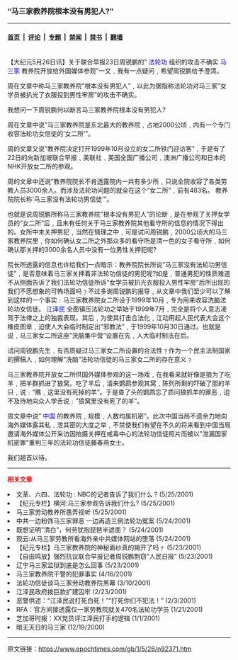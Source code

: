 ### “马三家教养院根本没有男犯人?”

---

#### [首页](../../../..?n92371) &nbsp;|&nbsp; [评论](../../../../../epoch-comment?n92371) &nbsp;|&nbsp; [专题](../../../../../epoch-special?n92371) &nbsp;|&nbsp; [禁闻](../../../../../epoch-news?n92371) &nbsp;|&nbsp; [禁书](../../../../../books?n92371) &nbsp;|&nbsp; [翻墙](https://github.com/gfw-breaker/nogfw/blob/master/README.md?n92371)


<div class="post_content" id="artbody" itemprop="articleBody">
 <!-- article content begin -->
 <p>
  <font color="#ffffff">
   (http://www.epochtimes.com)
  </font>
  <br/>
  【大纪元5月26日讯】关于联合早报23日周锐鹏的”
  <ok href="http://falundafa.org">
   <font color="blue">
    法轮功
   </font>
  </ok>
  组织的攻击不确实
  <ok href="http://www.fawanghuihui.org/">
   <font color="blue">
    马三家
   </font>
  </ok>
  教养院开放给外国媒体参观”一文﹐我有一点疑问﹐希望周锐鹏给予澄清。
 </p>
 <p>
  周在文章中称马三家教养院”根本没有男犯人”﹐以此为据指称法轮功对马三家”女学员被扒光了衣服投到男性牢房”的攻击不确实。
 </p>
 <p>
  我想问一下周锐鹏何以断言马三家教养院根本没有男犯人?
 </p>
 <p>
  周在文章中说”马三家教养院是东北最大的教养院﹐占地2000公顷﹐内有一个专门收容法轮功女信徒的’女二所'”。
 </p>
 <p>
  周的文章又说”教养院决定打开1999年10月设立的女二所铁门迎访客”﹐于是有了22日的向新加坡联合早报﹑美联社﹑美国全国广播公司﹑澳洲广播公司和日本的NHK开放女二所的参观。
 </p>
 <p>
  周的文章中还说”教养院院长不肯透露院内一共有多少所﹐只说全院收容了各类劳教人员3000余人。而涉及法轮功问题的就全在这个”女二所”﹐前有483名。 教养院院长称’马三家没有法轮功男信徒'”。
 </p>
 <p>
  也就是说周锐鹏所称马三家教养院”根本没有男犯人”的论断﹐是在参观了关押女学员的”女二所”后﹐且未有任何关于马三家教养院其他看守所的信息的情况下得出的。女所中未关押男犯﹐当然在情理之中﹐可是试问周锐鹏﹐2000公顷大的马三家教养院里﹐你如何确认女二所之外那众多的看守所是清一色的女子看守所﹐如何确认那关押的3000余名人员中没有一位男性关押犯呢?
 </p>
 <p>
  院长所透露的信息也许给我们一点暗示：教养院院长所说”马三家没有法轮功男信徒”﹐是否意味着马三家关押着非法轮功信徒的男犯呢?如是﹐普通男犯的性质难道不从侧面告诉了我们法轮功信徒所诉”女学员被扒光衣服投入男性牢房”后所出现的我们不愿想象的可怖场面吗﹖不过多谢周锐鹏的报导﹐从文章中我们至少可以了解到这样的一个事实﹕马三家教养院女二所设于1999年10月﹐专为用来收容洗脑法轮功女信徒。
  <ok href="http://www1.epochtimes.com/news/epochnews/news/Focus.asp?Focus_ID=801">
   <font color="blue">
    江泽民
   </font>
  </ok>
  全面镇压法轮功之举始于1999年7月﹐完全是将个人意志凌驾于法律之上的独裁表现。其后﹐为使其打击合法化﹐江动用起人民代表大会这个橡皮图章﹐迫使人大会临时制定出”邪教法”﹐于1999年10月30日通过。也就是说﹐马三家女二所这座”洗脑集中营”设置在先﹐人大临时制法在后。
 </p>
 <p>
  试问周锐鹏先生﹐有否质疑过马三家女二所设置的合法性﹖作为一个民主法制国家的撰稿人﹐如何理解”洗脑”法轮功信徒的马三家女二所的存在意义﹖
 </p>
 <p>
  马三家教养院开放女二所供国外媒体参观的这一场戏﹐在我看来就好像是狼为了吃羊﹐把羊群抓进了狼窝。吃了羊后﹐请来鹦鹉参观其窝﹐陈列所剩的吓破了胆的羊只﹐说﹕”瞧﹐这里没有死掉的羊”。于是昏了头的鹦鹉忘了质问狼抓羊的罪恶﹐迫不及待地向众人学舌说﹕”狼窝里没有死了的羊”。
 </p>
 <p>
  周文章中说”
  <ok href="http://www3.epochtimes.com/news/epochnews/main/2.html">
   <font color="blue">
    中国
   </font>
  </ok>
  的教养院﹐规模﹑人数均属机密”。此次中国当局不遗余力地向海外媒体露其私﹑泄其密的大度之举﹐不禁使我们有望在不久的将来看到中国当局邀请海外媒体公开采访因拍摄关押在戒毒中心的法轮功信徒照片而被以”泄漏国家机密罪”重判三年的法轮功信徒藤春燕女士。
 </p>
 <p>
  我们翘首以待。
  <font color="#ffffff">
   (http://www.dajiyuan.com)
  </font>
 </p>
 <hr/>
 <p>
  <b>
   <font color="red">
    相关文章
   </font>
  </b>
  <br/>
 </p>
 <li>
  <ok href="newscontent.asp?ID=92277" target="_blank">
   文革、六四、法轮功 : NBC的记者告诉了我们什么 ?
  </ok>
  (5/25/2001)
  <li>
   <ok href="newscontent.asp?ID=91889" target="_blank">
    【纪元专栏】横河:马三家参观告诉我们什么?
   </ok>
   (5/25/2001)
   <li>
    <ok href="newscontent.asp?ID=92154" target="_blank">
     马三家劳动教养所愚弄视听
    </ok>
    (5/25/2001)
    <li>
     <ok href="newscontent.asp?ID=91988" target="_blank">
      中共一边粉饰马三家罪恶 一边再造三例法轮功冤案
     </ok>
     (5/24/2001)
     <li>
      <ok href="newscontent.asp?ID=91879" target="_blank">
       既想证明”清白”，何劳犹抱琵琶半遮面？
      </ok>
      (5/24/2001)
      <li>
       <ok href="newscontent.asp?ID=91737" target="_blank">
        观云:从马三家劳教所看海外亲中共媒体网站的堕落
       </ok>
       (5/24/2001)
       <li>
        <ok href="newscontent.asp?ID=91607" target="_blank">
         【纪元专栏】马三家教养院的神秘面纱真的揭开了吗﹖
        </ok>
        (5/23/2001)
        <li>
         <ok href="newscontent.asp?ID=91468" target="_blank">
          【自由鸣放】强烈抗议联合早报记者周锐鹏剽窃“人民日报”
         </ok>
         (5/23/2001)
         <li>
          <ok href="newscontent.asp?ID=91455" target="_blank">
           辽宁马三家监狱到底是怎么回事
          </ok>
          (5/23/2001)
          <li>
           <ok href="newscontent.asp?ID=77062" target="_blank">
            马三家教养院干警的犯罪事实
           </ok>
           (4/16/2001)
           <li>
            <ok href="newscontent.asp?ID=56398" target="_blank">
             法轮功信徒谈马三家劳动教养院黑幕
            </ok>
            (3/10/2001)
            <li>
             <ok href="newscontent.asp?ID=50323" target="_blank">
              江泽民政府拨巨款扩建囚牢
             </ok>
             (2/23/2001)
             <li>
              <ok href="newscontent.asp?ID=42572" target="_blank">
               恶警供述：“江泽民说打死白死！”“打死你们不犯法！”
              </ok>
              (2/3/2001)
              <li>
               <ok href="newscontent.asp?ID=37852" target="_blank">
                RFA：官方间接透露仅一家劳教院就关470名法轮功学员
               </ok>
               (1/21/2001)
               <li>
                <ok href="newscontent.asp?ID=28504" target="_blank">
                 芝加哥时报：XX党员评江泽民打手的逻辑
                </ok>
                (1/1/2001)
                <li>
                 <ok href="newscontent.asp?ID=25345" target="_blank">
                  暗无天日的马三家
                 </ok>
                 (12/19/2000)
                 <br/>
                 <!-- article content end -->
                 <div id="below_article_ad">
                 </div>
                </li>
               </li>
              </li>
             </li>
            </li>
           </li>
          </li>
         </li>
        </li>
       </li>
      </li>
     </li>
    </li>
   </li>
  </li>
 </li>
</div>


---

原文链接：https://www.epochtimes.com/gb/1/5/26/n92371.htm